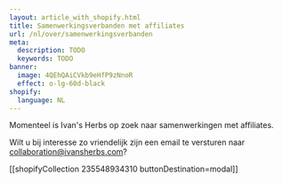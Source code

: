 ```yaml
---
layout: article_with_shopify.html
title: Samenwerkingsverbanden met affiliates
url: /nl/over/samenwerkingsverbanden
meta:
  description: TODO
  keywords: TODO
banner:
  image: 4QEhQAiCVkb9eHfP9zNnoR
  effect: o-lg-60d-black
shopify:
  language: NL
---
```

Momenteel is Ivan's Herbs op zoek naar samenwerkingen met affiliates.

Wilt u bij interesse zo vriendelijk zijn een email te versturen naar collaboration@ivansherbs.com?

[[shopifyCollection 235548934310 buttonDestination=modal]]
